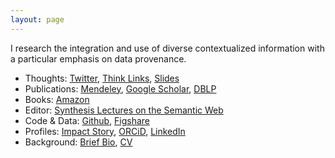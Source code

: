 ```yaml
---
layout: page
---
```


<p class="message">
I research the integration and use of diverse contextualized information with a particular emphasis on data provenance.
</p>

* Thoughts: [Twitter](https://twitter.com/pgroth), [Think Links](http://thinklinks.wordpress.com), [Slides](http://www.slideshare.net/pgroth)
* Publications: [Mendeley](http://www.mendeley.com/profiles/paul-groth/), [Google Scholar](http://scholar.google.com/citations?user=0tHSHCIAAAAJ&hl=en), [DBLP](http://www.informatik.uni-trier.de/~ley/pers/hd/g/Groth:Paul_T=.html)
* Books: [Amazon](http://amazon.com/author/pgroth)
* Editor: [Synthesis Lectures on the Semantic Web](http://www.morganclaypool.com/toc/wbe.1/1/1)
* Code & Data: [Github](https://github.com/pgroth), [Figshare](http://figshare.com/authors/Paul_Groth/99315)
* Profiles: [Impact Story](https://impactstory.org/pgroth), [ORCiD](http://orcid.org/0000-0003-0183-6910), [LinkedIn](https://www.linkedin.com/in/pgroth)
* Background: [Brief Bio](bio), [CV](cv.pdf)


    
